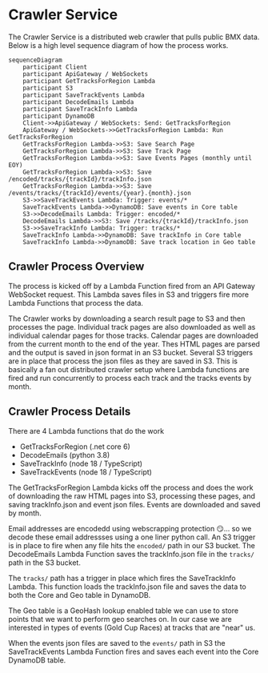 # Crawler Service

The Crawler Service is a distributed web crawler that pulls public BMX data. Below is a high level sequence diagram of how the process works.

```mermaid
sequenceDiagram
    participant Client
    participant ApiGateway / WebSockets
    participant GetTracksForRegion Lambda
    participant S3
    participant SaveTrackEvents Lambda
    participant DecodeEmails Lambda
    participant SaveTrackInfo Lambda
    participant DynamoDB
    Client->>ApiGateway / WebSockets: Send: GetTracksForRegion
    ApiGateway / WebSockets->>GetTracksForRegion Lambda: Run GetTracksForRegion
    GetTracksForRegion Lambda->>S3: Save Search Page
    GetTracksForRegion Lambda->>S3: Save Track Page
    GetTracksForRegion Lambda->>S3: Save Events Pages (monthly until EOY)
    GetTracksForRegion Lambda->>S3: Save /encoded/tracks/{trackId}/trackInfo.json
    GetTracksForRegion Lambda->>S3: Save /events/tracks/{trackId}/events/{year}.{month}.json
    S3->>SaveTrackEvents Lambda: Trigger: events/*
    SaveTrackEvents Lambda->>DynamoDB: Save events in Core table
    S3->>DecodeEmails Lambda: Trigger: encoded/*
    DecodeEmails Lambda->>S3: Save /tracks/{trackId}/trackInfo.json
    S3->>SaveTrackInfo Lambda: Trigger: tracks/*
    SaveTrackInfo Lambda->>DynamoDB: Save trackInfo in Core table
    SaveTrackInfo Lambda->>DynamoDB: Save track location in Geo table
```

## Crawler Process Overview

The process is kicked off by a Lambda Function fired from an API Gateway WebSocket request. This Lambda saves files in S3 and triggers fire more Lambda Functions that process the data.

The Crawler works by downloading a search result page to S3 and then processes the page. Individual track pages are also downloaded as well as individual calendar pages for those tracks. Calendar pages are downloaded from the current month to the end of the year. Thes HTML pages are parsed and the output is saved in json format in an S3 bucket. Several S3 triggers are in place that process the json files as they are saved in S3. This is basically a fan out distributed crawler setup where Lambda functions are fired and run concurrently to process each track and the tracks events by month.

## Crawler Process Details
There are 4 Lambda functions that do the work
* GetTracksForRegion (.net core 6)
* DecodeEmails (python 3.8)
* SaveTrackInfo (node 18 / TypeScript)
* SaveTrackEvents (node 18 / TypeScript)

The GetTracksForRegion Lambda kicks off the process and does the work of downloading the raw HTML pages into S3, processing these pages, and saving trackInfo.json and event json files. Events are downloaded and saved by month.

Email addresses are encodedd using webscrapping protection 😏... so we decode these email addressses using a one liner python call. An S3 trigger is in place to fire when any file hits the `encoded/` path in our S3 bucket. The DecodeEmails Lambda Function saves the trackInfo.json file in the `tracks/` path in the S3 bucket.

The `tracks/` path has a trigger in place which fires the SaveTrackInfo Lambda. This function loads the trackInfo.json file and saves the data to both the Core and Geo table in DynamoDB.

The Geo table is a GeoHash lookup enabled table we can use to store points that we want to perform geo searches on. In our case we are interested in types of events (Gold Cup Races) at tracks that are "near" us.

When the events json files are saved to the `events/` path in S3 the SaveTrackEvents Lambda Function fires and saves each event into the Core DynamoDB table.
